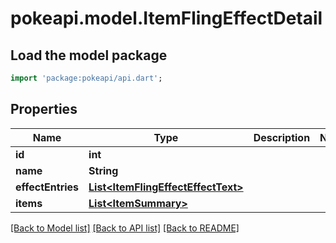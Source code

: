 # pokeapi.model.ItemFlingEffectDetail

## Load the model package
```dart
import 'package:pokeapi/api.dart';
```

## Properties
Name | Type | Description | Notes
------------ | ------------- | ------------- | -------------
**id** | **int** |  | 
**name** | **String** |  | 
**effectEntries** | [**List&lt;ItemFlingEffectEffectText&gt;**](ItemFlingEffectEffectText.md) |  | 
**items** | [**List&lt;ItemSummary&gt;**](ItemSummary.md) |  | 

[[Back to Model list]](../README.md#documentation-for-models) [[Back to API list]](../README.md#documentation-for-api-endpoints) [[Back to README]](../README.md)


